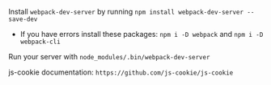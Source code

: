 Install `webpack-dev-server` by running `npm install webpack-dev-server --save-dev`

- If you have errors install these packages: `npm i -D webpack` and `npm i -D webpack-cli`

Run your server with `node_modules/.bin/webpack-dev-server`

js-cookie documentation: `https://github.com/js-cookie/js-cookie`